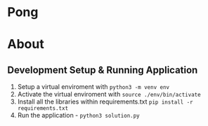 # Pong

# About



## Development Setup & Running Application
1. Setup a virtual enviroment with `python3 -m venv env`
2. Activate the virtual enviroment with `source ./env/bin/activate`
3. Install all the libraries within requirements.txt `pip install -r requirements.txt`
4. Run the application - `python3 solution.py`

